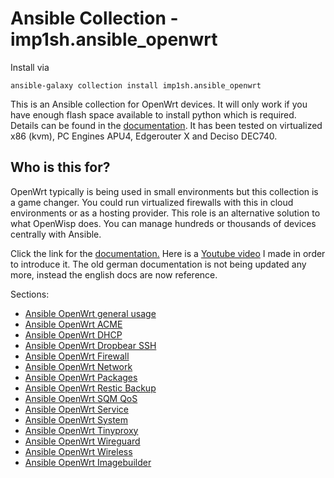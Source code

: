 # Ansible Collection - imp1sh.ansible_openwrt

Install via
```
ansible-galaxy collection install imp1sh.ansible_openwrt
```

This is an Ansible collection for OpenWrt devices. It will only work if you have enough flash space available to install python which is required. Details can be found in the [documentation](https://wiki.junicast.de/en/junicast/docs/AnsibleOpenWrtCollection).
It has been tested on virtualized x86 (kvm), PC Engines APU4, Edgerouter X and Deciso DEC740.
## Who is this for?
OpenWrt typically is being used in small environments but this collection is a game changer. You could run virtualized firewalls with this in cloud environments or as a hosting provider. This role is an alternative solution to what OpenWisp does. You can manage hundreds or thousands of devices centrally with Ansible.

Click the link for the [documentation.](https://wiki.junicast.de/en/junicast/docs/AnsibleOpenWrtCollection)
Here is a [Youtube video](https://youtu.be/f1qrP3AagLM) I made in order to introduce it.
The old german documentation is not being updated any more, instead the english docs are now reference.

Sections:
- [Ansible OpenWrt general usage](https://wiki.junicast.de/en/junicast/docs/AnsibleOpenWrtCollection)
- [Ansible OpenWrt ACME](https://wiki.junicast.de/en/junicast/docs/AnsibleOpenWrtCollection/roleAcme)
- [Ansible OpenWrt DHCP](https://wiki.junicast.de/en/junicast/docs/AnsibleOpenWrtCollection/roleDHCP)
- [Ansible OpenWrt Dropbear SSH](https://wiki.junicast.de/en/junicast/docs/AnsibleOpenWrtCollection/roleDropbear)
- [Ansible OpenWrt Firewall](https://wiki.junicast.de/en/junicast/docs/AnsibleOpenWrtCollection/roleFirewall)
- [Ansible OpenWrt Network](https://wiki.junicast.de/en/junicast/docs/AnsibleOpenWrtCollection/roleNetwork)
- [Ansible OpenWrt Packages](https://wiki.junicast.de/en/junicast/docs/AnsibleOpenWrtCollection/rolePackages)
- [Ansible OpenWrt Restic Backup](https://wiki.junicast.de/en/junicast/docs/AnsibleOpenWrtCollection/roleRestic)
- [Ansible OpenWrt SQM QoS](https://wiki.junicast.de/en/junicast/docs/AnsibleOpenWrtCollection/roleSQM)
- [Ansible OpenWrt Service](https://wiki.junicast.de/en/junicast/docs/AnsibleOpenWrtCollection/roleServices)
- [Ansible OpenWrt System](https://wiki.junicast.de/en/junicast/docs/AnsibleOpenWrtCollection/roleSystem)
- [Ansible OpenWrt Tinyproxy](https://wiki.junicast.de/en/junicast/docs/AnsibleOpenWrtCollection/roleTinyproxy)
- [Ansible OpenWrt Wireguard](https://wiki.junicast.de/en/junicast/docs/AnsibleOpenWrtCollection/roleWireguard)
- [Ansible OpenWrt Wireless](https://wiki.junicast.de/en/junicast/docs/AnsibleOpenWrtCollection/roleWireless)
- [Ansible OpenWrt Imagebuilder](https://wiki.junicast.de/en/junicast/docs/AnsibleOpenWrtCollection/roleImagebuilder)
